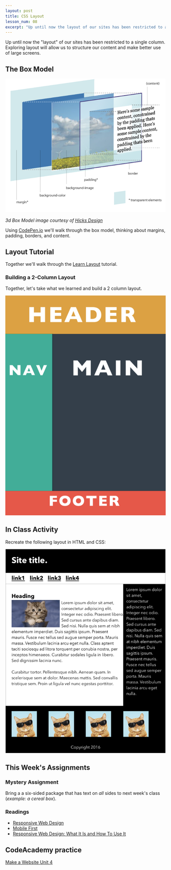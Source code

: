 ```yaml
---
layout: post
title: CSS Layout
lesson_num: 08
excerpt: "Up until now the layout of our sites has been restricted to a single column. Exploring layout will allow us to structure our content and make better use of large screens."
---
```



<p class="lead">
  Up until now the "layout" of our sites has been restricted to a single column. Exploring layout will allow us to structure our content and make better use of large screens.
</p>

## The Box Model

![3D Box Model](/lesson_files/3d_box_model.png)

*3d Box Model image courtesy of [Hicks Design](http://www.hicksdesign.co.uk/boxmodel/)*

Using [CodePen.io](http://codepen.io/) we'll walk through the box model, thinking about margins, padding, borders, and content.

## Layout Tutorial

Together we'll walk through the [Learn Layout](http://learnlayout.com/) tutorial.

### Building a 2-Column Layout

Together, let's take what we learned and build a 2 column layout.

![2 column layout](/lesson_files/2-column.png)

## In Class Activity

Recreate the following layout in HTML and CSS:

![multi column layout](/lesson_files/layout-assignment.png)

## This Week's Assignments

### Mystery Assignment

Bring a a six-sided package that has text on *all* sides to next week's class (*example: a cereal box*).

### Readings

- [Responsive Web Design](http://alistapart.com/article/responsive-web-design/)
- [Mobile First](http://www.lukew.com/ff/entry.asp?933)
- [Responsive Web Design: What It Is and How To Use It](http://coding.smashingmagazine.com/2011/01/12/guidelines-for-responsive-web-design/)

## CodeAcademy practice

[Make a Website Unit 4](https://www.codecademy.com/en/skills/make-a-website/topics/css-properties-layout/css-layout-intro)
